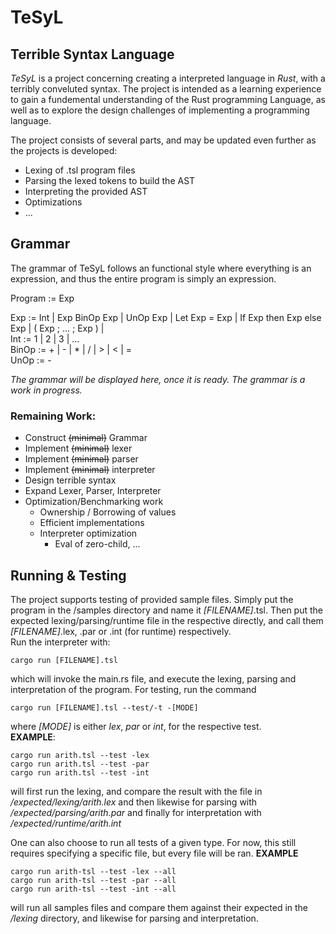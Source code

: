 # TeSyL
## **Te**rrible **Sy**ntax **L**anguage

*TeSyL* is a project concerning creating a interpreted language in *Rust*, with a terribly conveluted syntax. The project is intended as a learning experience to gain a fundemental understanding of the Rust programming Language, as well as to explore the design challenges of implementing a programming language.

The project consists of several parts, and may be updated even further as the projects is developed: 
* Lexing of .tsl program files
* Parsing the lexed tokens to build the AST
* Interpreting the provided AST
* Optimizations
* ...  

## Grammar
The grammar of TeSyL follows an functional style where everything is an expression, and thus the entire program is simply an expression.

Program := Exp

Exp := Int | Exp BinOp Exp | UnOp Exp | Let Exp = Exp | If Exp then Exp else Exp | ( Exp ; ... ; Exp ) |  
Int := 1 | 2 | 3 | ...  
BinOp := + | - | * | / | > | < | =  
UnOp := - 



*The grammar will be displayed here, once it is ready. The grammar is a work in progress.*

### Remaining Work:
 * Construct ~~(minimal)~~ Grammar
 * Implement ~~(minimal)~~ lexer
 * Implement ~~(minimal)~~ parser
 * Implement ~~(minimal)~~ interpreter
 * Design terrible syntax 
 * Expand Lexer, Parser, Interpreter
 * Optimization/Benchmarking work
    * Ownership / Borrowing of values
    * Efficient implementations
    * Interpreter optimization
        * Eval of zero-child, ...

## Running & Testing
The project supports testing of provided sample files. Simply put the program in the /samples directory and name it *[FILENAME]*.tsl. Then put the expected lexing/parsing/runtime file in the respective directly, and call them *[FILENAME]*.lex, .par or .int (for runtime) respectively.   
Run the interpreter with:
```
cargo run [FILENAME].tsl
```
which will invoke the main.rs file, and execute the lexing, parsing and interpretation of the program. For testing, run the command
```
cargo run [FILENAME].tsl --test/-t -[MODE]
```
where *[MODE]* is either *lex*, *par* or *int*, for the respective test.  
**EXAMPLE**: 
```
cargo run arith.tsl --test -lex 
cargo run arith.tsl --test -par
cargo run arith.tsl --test -int
```
will first run the lexing, and compare the result with the file in */expected/lexing/arith.lex* and then likewise for parsing with */expected/parsing/arith.par* and finally for interpretation with */expected/runtime/arith.int*  

One can also choose to run all tests of a given type. For now, this still requires specifying a specific file, but every file will be ran. 
**EXAMPLE**
```
cargo run arith-tsl --test -lex --all
cargo run arith-tsl --test -par --all
cargo run arith-tsl --test -int --all
```
will run all samples files and compare them against their expected in the */lexing* directory, and likewise for parsing and interpretation.